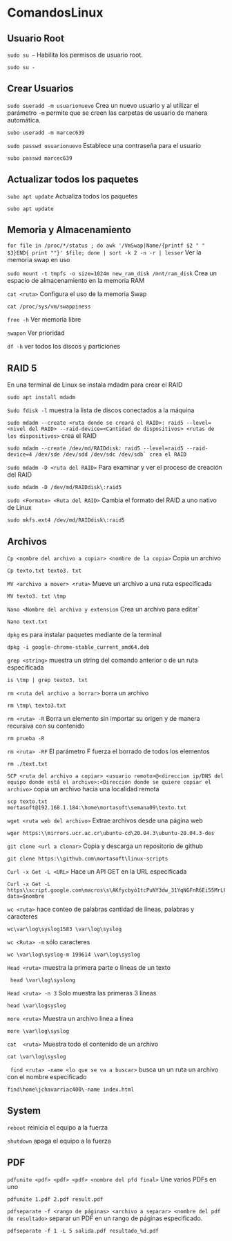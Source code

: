 # ComandosLinux
## Usuario Root
`sudo su –` Habilita los permisos de usuario root.
```
sudo su - 
```

## Crear Usuarios
`sudo sueradd -m usuarionuevo` Crea un nuevo usuario y al utilizar el parámetro `-m` permite que se creen las carpetas de usuario de manera automática. 
```
subo useradd -m marcec639
```

`sudo passwd usuarionuevo` Establece una contraseña para el usuario
```
subo passwd marcec639 
````

## Actualizar todos los paquetes 
`subo apt update` Actualiza todos los paquetes 
```
subo apt update 
```

## Memoria y Almacenamiento 
`for file in /proc/*/status ; do awk '/VmSwap|Name/{printf $2 " " $3}END{ print ""}' $file; done | sort -k 2 -n -r | lesser` Ver la memoria swap en uso

`sudo mount -t tmpfs -o size=1024m new_ram_disk /mnt/ram_disk` Crea un espacio de almacenamiento en la memoria RAM

`cat <ruta>` Configura el uso de la memoria Swap
```
cat /proc/sys/vm/swappiness
```

`free -h` Ver memoria libre

`swapon` Ver prioridad

`df -h` ver todos los discos y particiones


## RAID 5
En una terminal de Linux se instala mdadm para crear el RAID
```
sudo apt install mdadm 
```

`Sudo fdisk -l` muestra la lista de discos conectados a la máquina

`sudo mdadm --create <ruta donde se creará el RAID>: raid5 --level=<nivel del RAID> --raid-device=<Cantidad de dispositivos> <rutas de los dispositivos>` crea el RAID 
```
sudo mdadm --create /dev/md/RAIDdisk: raid5 --level=raid5 --raid-device=4 /dev/sde /dev/sdd /dev/sdc /dev/sdb` crea el RAID 
```

`sudo mdadm -D <ruta del RAID>` Para examinar y ver el proceso de creación del RAID
```
sudo mdadm -D /dev/md/RAIDdisk\:raid5
```

`sudo <Formato> <Ruta del RAID>` Cambia el formato del RAID a uno nativo de Linux 
````
sudo mkfs.ext4 /dev/md/RAIDdisk\:raid5
````

## Archivos
`Cp <nombre del archivo a copiar> <nombre de la copia>` Copia un archivo 
```
Cp texto.txt texto3. txt 
```

`MV <archivo a mover> <ruta>` Mueve un archivo a una ruta especificada
```
MV texto3. txt \tmp
```

`Nano <Nombre del archivo y extension` Crea un archivo para editar`
```
Nano text.txt
```

`dpkg`  es para instalar paquetes mediante de la terminal
```
dpkg -i google-chrome-stable_current_amd64.deb
```

`grep <string>`  muestra un string del comando anterior o de un ruta especificada 
```
is \tmp | grep texto3. txt 
```

`rm <ruta del archivo a borrar>` borra un archivo
```
rm \tmp\ texto3.txt
```

`rm <ruta> -R` Borra un elemento sin importar su origen y de manera recursiva con su contenido 
```
rm prueba -R
```

`rm <ruta> -RF`  El parámetro F fuerza el borrado de todos los elementos 
```
rm ./text.txt
```

`SCP <ruta del archivo a copiar> <usuario remoto>@<direccion ip/DNS del equipo donde está el archivo>:<Dirección donde se quiere copiar el archivo>`  copia un archivo hacia una localidad remota 
```
scp texto.txt mortasoft@192.168.1.184:\home\mortasoft\semana09\texto.txt
```

`wget <ruta web del archivo>` Extrae archivos desde una página web 
```
wger https:\\mirrors.ucr.ac.cr\ubuntu-cd\20.04.3\ubuntu-20.04.3-des 
```

`git clone <url a clonar>` Copia y descarga un repositorio de github
```
git clone https:\\github.com\mortasoft\linux-scripts
```

`Curl -x Get -L <URL>` Hace un API GET en la URL especificada 
```
Curl -x Get -L https\\script.google.com\macros\s\AKfycbyó1tcPuNY3dw_31YqNGFnR6Ei55MrLFPe_PHup_VMnGP07HeoRyIy5W8xLrheMB7vJ\exec?data=$nombre 
```

`wc <ruta>` hace conteo de palabras
cantidad de líneas, palabras y caracteres 
```
wc\var\log\syslog1583 \var\log\syslog 
```

`wc <Ruta> -m` sólo caracteres
``` 
wc \var\log\syslog-m 199614 \var\log\syslog
```

`Head <ruta>` muestra la primera parte o líneas de un texto 
```
 head \var\log\syslong
```

`Head <ruta> -n 3` Solo muestra las primeras 3 líneas
```
head \var\logsyslog 
```

`more <ruta>` Muestra un archivo linea a linea 
```
more \var\log\syslog
```

`cat  <ruta>` Muestra todo el contenido de un archivo
```
cat \var\log\syslog
```

` find <ruta> -name <lo que se va a buscar>` busca un un ruta un archivo con el nombre especificado 
```
find\home\jchavarriac400\-name index.html 
```
## System
`reboot` reinicia el equipo a la fuerza

`shutdown` apaga el equipo a la fuerza 

## PDF
`pdfunite <pdf> <pdf> <pdf> <nombre del pfd final>` Une varios PDFs en uno
```
pdfunite 1.pdf 2.pdf result.pdf 
```

`pdfseparate -f <rango de páginas> <archivo a separar> <nombre del pdf de resultado>` separar un PDF en un rango de páginas especificado.
```
pdfseparate -f 1 -L 5 salida.pdf resultado_%d.pdf
```







































